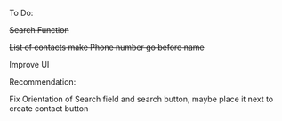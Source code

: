 To Do:

~~Search Function~~

~~List of contacts make Phone number go before name~~

Improve UI

Recommendation:

Fix Orientation of Search field and search button, maybe place it next to create contact button
